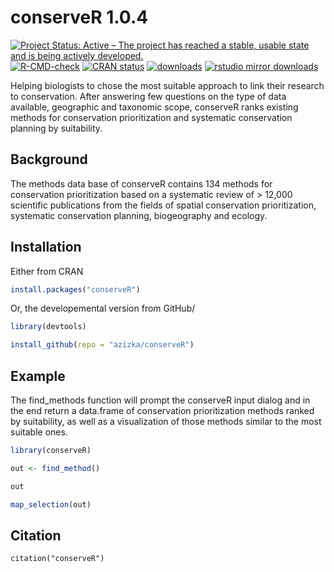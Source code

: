 # conserveR 1.0.4

<!-- badges: start -->
[![Project Status: Active – The project has reached a stable, usable state and is being actively developed.](https://www.repostatus.org/badges/latest/active.svg)](https://www.repostatus.org/#active)
[![R-CMD-check](https://github.com/azizka/conserveR/workflows/R-CMD-check/badge.svg)](https://github.com/azizka/conserveR/actions)
[![CRAN status](https://www.r-pkg.org/badges/version/conserveR)](https://CRAN.R-project.org/package=conserveR)
[![downloads](https://cranlogs.r-pkg.org/badges/grand-total/conserveR)](https://cranlogs.r-pkg.org:443/badges/grand-total/conserveR)
[![rstudio mirror downloads](https://cranlogs.r-pkg.org/badges/conserveR)](https://cranlogs.r-pkg.org:443/badges/conserveR)
<!-- badges: end -->

Helping biologists to chose the most suitable approach to link their research to conservation. After answering few questions on the type of data available, geographic and taxonomic scope, conserveR ranks existing methods for conservation prioritization and systematic conservation planning by suitability.

## Background
The methods data base of conserveR contains 134 methods for conservation prioritization based on a systematic review of > 12,000 scientific publications from the fields of spatial conservation prioritization, systematic conservation planning, biogeography and ecology.

## Installation
Either from CRAN

```r
install.packages("conserveR")
```

Or, the developemental version from GitHub/

``` r
library(devtools)

install_github(repo = "azizka/conserveR")
```

## Example
The find_methods function will prompt the conserveR input dialog and in the end return a data.frame of conservation prioritization methods ranked by suitability, as well as a visualization of those methods similar to the most suitable ones. 

``` r
library(conserveR)

out <- find_method()

out

map_selection(out)

```

## Citation

```
citation("conserveR")
```

